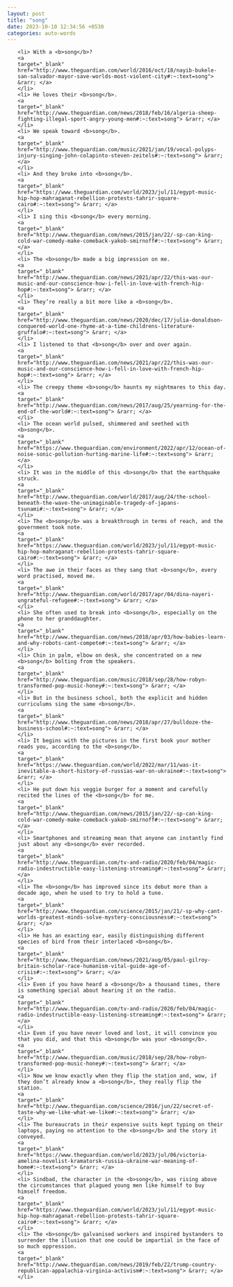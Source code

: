 ```yaml
---
layout: post
title: "song"
date: 2023-10-10 12:34:56 +0530
categories: auto-words
---
```

<ol>

    <li> With a <b>song</b>?
    <a 
    target="_blank" 
    href="http://www.theguardian.com/world/2016/oct/18/nayib-bukele-san-salvador-mayor-save-worlds-most-violent-city#:~:text=song"> &rarr; </a>
    </li>
    <li> He loves their <b>song</b>.
    <a 
    target="_blank" 
    href="http://www.theguardian.com/news/2018/feb/16/algeria-sheep-fighting-illegal-sport-angry-young-men#:~:text=song"> &rarr; </a>
    </li>
    <li> We speak toward <b>song</b>.
    <a 
    target="_blank" 
    href="http://www.theguardian.com/music/2021/jan/19/vocal-polyps-injury-singing-john-colapinto-steven-zeitels#:~:text=song"> &rarr; </a>
    </li>
    <li> And they broke into <b>song</b>.
    <a 
    target="_blank" 
    href="https://www.theguardian.com/world/2023/jul/11/egypt-music-hip-hop-mahraganat-rebellion-protests-tahrir-square-cairo#:~:text=song"> &rarr; </a>
    </li>
    <li> I sing this <b>song</b> every morning.
    <a 
    target="_blank" 
    href="http://www.theguardian.com/news/2015/jan/22/-sp-can-king-cold-war-comedy-make-comeback-yakob-smirnoff#:~:text=song"> &rarr; </a>
    </li>
    <li> The <b>song</b> made a big impression on me.
    <a 
    target="_blank" 
    href="http://www.theguardian.com/news/2021/apr/22/this-was-our-music-and-our-conscience-how-i-fell-in-love-with-french-hip-hop#:~:text=song"> &rarr; </a>
    </li>
    <li> They’re really a bit more like a <b>song</b>.
    <a 
    target="_blank" 
    href="http://www.theguardian.com/news/2020/dec/17/julia-donaldson-conquered-world-one-rhyme-at-a-time-childrens-literature-gruffalo#:~:text=song"> &rarr; </a>
    </li>
    <li> I listened to that <b>song</b> over and over again.
    <a 
    target="_blank" 
    href="http://www.theguardian.com/news/2021/apr/22/this-was-our-music-and-our-conscience-how-i-fell-in-love-with-french-hip-hop#:~:text=song"> &rarr; </a>
    </li>
    <li> The creepy theme <b>song</b> haunts my nightmares to this day.
    <a 
    target="_blank" 
    href="http://www.theguardian.com/news/2017/aug/25/yearning-for-the-end-of-the-world#:~:text=song"> &rarr; </a>
    </li>
    <li> The ocean world pulsed, shimmered and seethed with <b>song</b>.
    <a 
    target="_blank" 
    href="https://www.theguardian.com/environment/2022/apr/12/ocean-of-noise-sonic-pollution-hurting-marine-life#:~:text=song"> &rarr; </a>
    </li>
    <li> It was in the middle of this <b>song</b> that the earthquake struck.
    <a 
    target="_blank" 
    href="http://www.theguardian.com/world/2017/aug/24/the-school-beneath-the-wave-the-unimaginable-tragedy-of-japans-tsunami#:~:text=song"> &rarr; </a>
    </li>
    <li> The <b>song</b> was a breakthrough in terms of reach, and the government took note.
    <a 
    target="_blank" 
    href="https://www.theguardian.com/world/2023/jul/11/egypt-music-hip-hop-mahraganat-rebellion-protests-tahrir-square-cairo#:~:text=song"> &rarr; </a>
    </li>
    <li> The awe in their faces as they sang that <b>song</b>, every word practised, moved me.
    <a 
    target="_blank" 
    href="http://www.theguardian.com/world/2017/apr/04/dina-nayeri-ungrateful-refugee#:~:text=song"> &rarr; </a>
    </li>
    <li> She often used to break into <b>song</b>, especially on the phone to her granddaughter.
    <a 
    target="_blank" 
    href="http://www.theguardian.com/news/2018/apr/03/how-babies-learn-and-why-robots-cant-compete#:~:text=song"> &rarr; </a>
    </li>
    <li> Chin in palm, elbow on desk, she concentrated on a new <b>song</b> bolting from the speakers.
    <a 
    target="_blank" 
    href="http://www.theguardian.com/music/2018/sep/28/how-robyn-transformed-pop-music-honey#:~:text=song"> &rarr; </a>
    </li>
    <li> But in the business school, both the explicit and hidden curriculums sing the same <b>song</b>.
    <a 
    target="_blank" 
    href="http://www.theguardian.com/news/2018/apr/27/bulldoze-the-business-school#:~:text=song"> &rarr; </a>
    </li>
    <li> It begins with the pictures in the first book your mother reads you, according to the <b>song</b>.
    <a 
    target="_blank" 
    href="https://www.theguardian.com/world/2022/mar/11/was-it-inevitable-a-short-history-of-russias-war-on-ukraine#:~:text=song"> &rarr; </a>
    </li>
    <li> He put down his veggie burger for a moment and carefully recited the lines of the <b>song</b> for me.
    <a 
    target="_blank" 
    href="http://www.theguardian.com/news/2015/jan/22/-sp-can-king-cold-war-comedy-make-comeback-yakob-smirnoff#:~:text=song"> &rarr; </a>
    </li>
    <li> Smartphones and streaming mean that anyone can instantly find just about any <b>song</b> ever recorded.
    <a 
    target="_blank" 
    href="http://www.theguardian.com/tv-and-radio/2020/feb/04/magic-radio-indestructible-easy-listening-streaming#:~:text=song"> &rarr; </a>
    </li>
    <li> The <b>song</b> has improved since its debut more than a decade ago, when he used to try to hold a tune.
    <a 
    target="_blank" 
    href="http://www.theguardian.com/science/2015/jan/21/-sp-why-cant-worlds-greatest-minds-solve-mystery-consciousness#:~:text=song"> &rarr; </a>
    </li>
    <li> He has an exacting ear, easily distinguishing different species of bird from their interlaced <b>song</b>.
    <a 
    target="_blank" 
    href="http://www.theguardian.com/news/2021/aug/05/paul-gilroy-britain-scholar-race-humanism-vital-guide-age-of-crisis#:~:text=song"> &rarr; </a>
    </li>
    <li> Even if you have heard a <b>song</b> a thousand times, there is something special about hearing it on the radio.
    <a 
    target="_blank" 
    href="http://www.theguardian.com/tv-and-radio/2020/feb/04/magic-radio-indestructible-easy-listening-streaming#:~:text=song"> &rarr; </a>
    </li>
    <li> Even if you have never loved and lost, it will convince you that you did, and that this <b>song</b> was your <b>song</b>.
    <a 
    target="_blank" 
    href="http://www.theguardian.com/music/2018/sep/28/how-robyn-transformed-pop-music-honey#:~:text=song"> &rarr; </a>
    </li>
    <li> Now we know exactly when they flip the station and, wow, if they don’t already know a <b>song</b>, they really flip the station.
    <a 
    target="_blank" 
    href="http://www.theguardian.com/science/2016/jun/22/secret-of-taste-why-we-like-what-we-like#:~:text=song"> &rarr; </a>
    </li>
    <li> The bureaucrats in their expensive suits kept typing on their laptops, paying no attention to the <b>song</b> and the story it conveyed.
    <a 
    target="_blank" 
    href="https://www.theguardian.com/world/2023/jul/06/victoria-amelina-novelist-kramatorsk-russia-ukraine-war-meaning-of-home#:~:text=song"> &rarr; </a>
    </li>
    <li> Sindbad, the character in the <b>song</b>, was rising above the circumstances that plagued young men like himself to buy himself freedom.
    <a 
    target="_blank" 
    href="https://www.theguardian.com/world/2023/jul/11/egypt-music-hip-hop-mahraganat-rebellion-protests-tahrir-square-cairo#:~:text=song"> &rarr; </a>
    </li>
    <li> The <b>song</b> galvanised workers and inspired bystanders to surrender the illusion that one could be impartial in the face of so much oppression.
    <a 
    target="_blank" 
    href="http://www.theguardian.com/news/2019/feb/22/trump-country-republican-appalachia-virginia-activism#:~:text=song"> &rarr; </a>
    </li>